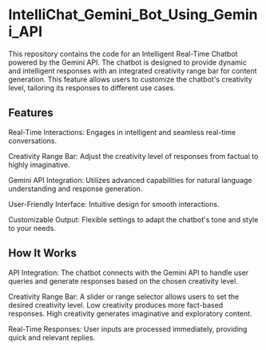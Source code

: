 # IntelliChat_Gemini_Bot_Using_Gemini_API

This repository contains the code for an Intelligent Real-Time Chatbot powered by the Gemini API. The chatbot is designed to provide dynamic and intelligent responses with an integrated creativity range bar for content generation. This feature allows users to customize the chatbot's creativity level, tailoring its responses to different use cases.

## Features

Real-Time Interactions: Engages in intelligent and seamless real-time conversations.

Creativity Range Bar: Adjust the creativity level of responses from factual to highly imaginative.

Gemini API Integration: Utilizes advanced capabilities for natural language understanding and response generation.

User-Friendly Interface: Intuitive design for smooth interactions.

Customizable Output: Flexible settings to adapt the chatbot's tone and style to your needs.

## How It Works

API Integration: The chatbot connects with the Gemini API to handle user queries and generate responses based on the chosen creativity level.

Creativity Range Bar: A slider or range selector allows users to set the desired creativity level.
Low creativity produces more fact-based responses.
High creativity generates imaginative and exploratory content.

Real-Time Responses: User inputs are processed immediately, providing quick and relevant replies.
